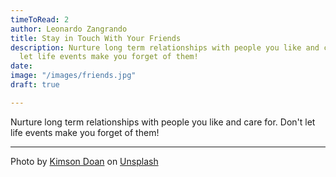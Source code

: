 ```yaml
---
timeToRead: 2
author: Leonardo Zangrando
title: Stay in Touch With Your Friends
description: Nurture long term relationships with people you like and care for. Don't
  let life events make you forget of them!
date:
image: "/images/friends.jpg"
draft: true

---
```

Nurture long term relationships with people you like and care for. Don't let life events make you forget of them!

***

Photo by [Kimson Doan](https://unsplash.com/@kimsondoan?utm_source=unsplash&utm_medium=referral&utm_content=creditCopyText) on [Unsplash](/s/photos/friends?utm_source=unsplash&utm_medium=referral&utm_content=creditCopyText)
